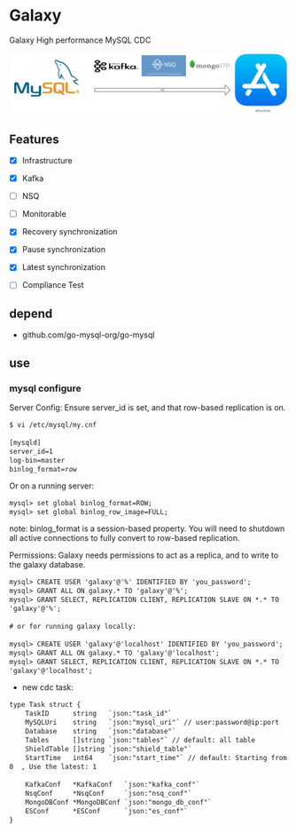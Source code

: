# Galaxy
Galaxy High performance MySQL CDC

![](./doc/l1.png)

## Features
- [x] Infrastructure
- [x] Kafka
- [ ] NSQ
- [ ] Monitorable   
- [x] Recovery synchronization
- [x] Pause synchronization
- [x] Latest synchronization
- [ ] Compliance Test


## depend
- github.com/go-mysql-org/go-mysql

## use
###  mysql configure
Server Config: Ensure server_id is set, and that row-based replication is on.
``` 
$ vi /etc/mysql/my.cnf

[mysqld]
server_id=1
log-bin=master
binlog_format=row
```
Or on a running server:
``` 
mysql> set global binlog_format=ROW;
mysql> set global binlog_row_image=FULL;
```
note: binlog_format is a session-based property. You will need to shutdown all active connections to fully convert to row-based replication.

Permissions: Galaxy needs permissions to act as a replica, and to write to the galaxy database.
``` 
mysql> CREATE USER 'galaxy'@'%' IDENTIFIED BY 'you_password';
mysql> GRANT ALL ON galaxy.* TO 'galaxy'@'%';
mysql> GRANT SELECT, REPLICATION CLIENT, REPLICATION SLAVE ON *.* TO 'galaxy'@'%';

# or for running galaxy locally:

mysql> CREATE USER 'galaxy'@'localhost' IDENTIFIED BY 'you_password';
mysql> GRANT ALL ON galaxy.* TO 'galaxy'@'localhost';
mysql> GRANT SELECT, REPLICATION CLIENT, REPLICATION SLAVE ON *.* TO 'galaxy'@'localhost';
```

- new cdc task:
``` 
type Task struct {
	TaskID      string   `json:"task_id"`
	MySQLUri    string   `json:"mysql_uri"` // user:password@ip:port
	Database    string   `json:"database"`
	Tables      []string `json:"tables"` // default: all table
	ShieldTable []string `json:"shield_table"`
	StartTime   int64    `json:"start_time"` // default: Starting from 0  , Use the latest: 1

	KafkaConf   *KafkaConf   `json:"kafka_conf"`
	NsqConf     *NsqConf     `json:"nsq_conf"`
	MongoDBConf *MongoDBConf `json:"mongo_db_conf"`
	ESConf      *ESConf      `json:"es_conf"`
}
```


